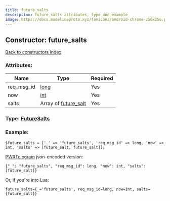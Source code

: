```yaml
---
title: future_salts
description: future_salts attributes, type and example
image: https://docs.madelineproto.xyz/favicons/android-chrome-256x256.png
---
```

## Constructor: future\_salts  
[Back to constructors index](index.md)



### Attributes:

| Name     |    Type       | Required |
|----------|---------------|----------|
|req\_msg\_id|[long](../types/long.md) | Yes|
|now|[int](../types/int.md) | Yes|
|salts|Array of [future\_salt](../constructors/future_salt.md) | Yes|



### Type: [FutureSalts](../types/FutureSalts.md)


### Example:

```
$future_salts = ['_' => 'future_salts', 'req_msg_id' => long, 'now' => int, 'salts' => [future_salt, future_salt]];
```  

[PWRTelegram](https://pwrtelegram.xyz) json-encoded version:

```
{"_": "future_salts", "req_msg_id": long, "now": int, "salts": [future_salt]}
```


Or, if you're into Lua:  


```
future_salts={_='future_salts', req_msg_id=long, now=int, salts={future_salt}}

```


